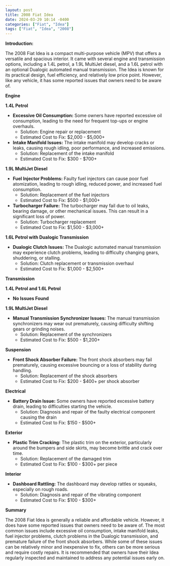 ```yaml
---
layout: post
title: 2008 Fiat Idea
date: 2024-03-29 10:14 -0400
categories: ["Fiat", "Idea"]
tags: ["Fiat", "Idea", "2008"]
---
```

**Introduction:**

The 2008 Fiat Idea is a compact multi-purpose vehicle (MPV) that offers a versatile and spacious interior. It came with several engine and transmission options, including a 1.4L petrol, a 1.9L MultiJet diesel, and a 1.6L petrol with an optional Dualogic automated manual transmission. The Idea is known for its practical design, fuel efficiency, and relatively low price point. However, like any vehicle, it has some reported issues that owners need to be aware of.

**Engine**

**1.4L Petrol**

* **Excessive Oil Consumption:** Some owners have reported excessive oil consumption, leading to the need for frequent top-ups or engine overhauls.
    * Solution: Engine repair or replacement
    * Estimated Cost to Fix: $2,000 - $5,000+
* **Intake Manifold Issues:** The intake manifold may develop cracks or leaks, causing rough idling, poor performance, and increased emissions.
    * Solution: Replacement of the intake manifold
    * Estimated Cost to Fix: $300 - $700+

**1.9L MultiJet Diesel**

* **Fuel Injector Problems:** Faulty fuel injectors can cause poor fuel atomization, leading to rough idling, reduced power, and increased fuel consumption.
    * Solution: Replacement of the fuel injectors
    * Estimated Cost to Fix: $500 - $1,000+
* **Turbocharger Failure:** The turbocharger may fail due to oil leaks, bearing damage, or other mechanical issues. This can result in a significant loss of power.
    * Solution: Turbocharger replacement
    * Estimated Cost to Fix: $1,500 - $3,000+

**1.6L Petrol with Dualogic Transmission**

* **Dualogic Clutch Issues:** The Dualogic automated manual transmission may experience clutch problems, leading to difficulty changing gears, shuddering, or stalling.
    * Solution: Clutch replacement or transmission overhaul
    * Estimated Cost to Fix: $1,000 - $2,500+

**Transmission**

**1.4L Petrol and 1.6L Petrol**
* **No Issues Found**

**1.9L MultiJet Diesel**

* **Manual Transmission Synchronizer Issues:** The manual transmission synchronizers may wear out prematurely, causing difficulty shifting gears or grinding noises.
    * Solution: Replacement of the synchronizers
    * Estimated Cost to Fix: $500 - $1,200+

**Suspension**

* **Front Shock Absorber Failure:** The front shock absorbers may fail prematurely, causing excessive bouncing or a loss of stability during handling.
    * Solution: Replacement of the shock absorbers
    * Estimated Cost to Fix: $200 - $400+ per shock absorber

**Electrical**

* **Battery Drain Issue:** Some owners have reported excessive battery drain, leading to difficulties starting the vehicle.
    * Solution: Diagnosis and repair of the faulty electrical component causing the drain
    * Estimated Cost to Fix: $150 - $500+

**Exterior**

* **Plastic Trim Cracking:** The plastic trim on the exterior, particularly around the bumpers and side skirts, may become brittle and crack over time.
    * Solution: Replacement of the damaged trim
    * Estimated Cost to Fix: $100 - $300+ per piece

**Interior**

* **Dashboard Rattling:** The dashboard may develop rattles or squeaks, especially on rough roads.
    * Solution: Diagnosis and repair of the vibrating component
    * Estimated Cost to Fix: $100 - $300+

**Summary**

The 2008 Fiat Idea is generally a reliable and affordable vehicle. However, it does have some reported issues that owners need to be aware of. The most common issues include excessive oil consumption, intake manifold leaks, fuel injector problems, clutch problems in the Dualogic transmission, and premature failure of the front shock absorbers. While some of these issues can be relatively minor and inexpensive to fix, others can be more serious and require costly repairs. It is recommended that owners have their Idea regularly inspected and maintained to address any potential issues early on.
